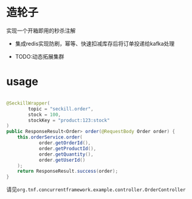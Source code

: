 # 造轮子

实现一个开箱即用的秒杀注解

- 集成redis实现防刷，幂等、快速扣减库存后将订单投递给kafka处理

- TODO:动态拓展集群

# usage

```java

@SeckillWrapper(
        topic = "seckill.order",
        stock = 100,
        stockKey = "product:123:stock"
)
public ResponseResult<Order> order(@RequestBody Order order) {
    this.orderService.order(
            order.getOrderId(),
            order.getProductId(),
            order.getQuantity(),
            order.getUserId()
    );
    return ResponseResult.success(order);
}
```

请见`org.tnf.concurrentframework.example.controller.OrderController`
